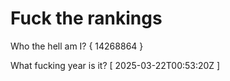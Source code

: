 # Fuck the rankings

Who the hell am I?
{ 14268864 }

What fucking year is it?
[ 2025-03-22T00:53:20Z ]
